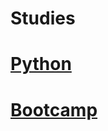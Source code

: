 # Studies

# [Python](https://github.com/Electrospherex/Studies/tree/master/Python)

# [Bootcamp](https://github.com/Electrospherex/Studies/tree/master/Bootcamp)
